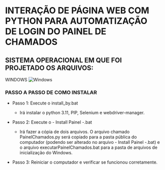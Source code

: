# INTERAÇÃO DE PÁGINA WEB COM PYTHON PARA AUTOMATIZAÇÃO DE LOGIN DO PAINEL DE CHAMADOS

## SISTEMA OPERACIONAL EM QUE FOI PROJETADO OS ARQUIVOS:

WINDOWS ![Windows](https://img.shields.io/badge/Windows-000?style=for-the-badge&logo=windows&logoColor=2CA5E0)

### PASSO A PASSO DE COMO INSTALAR

* Passo 1: Execute o install_by.bat
    - Irá instalar o python 3.11, PIP, Selenium e webdriver-manager.

* Passo 2: Execute o - Install Painel -.bat
    - Irá fazer a cópia de dois arquivos. O arquivo chamado PainelChamados.py será copiado para a pasta pública do computador (podendo ser alterado no arquivo - Install Painel -.bat) e o arquivo executarPainelChamados.bat para a pasta de arquivos de inicialização do Windows.

* Passo 3: Reiniciar o computador e verificar se funcionou corretamente. 

